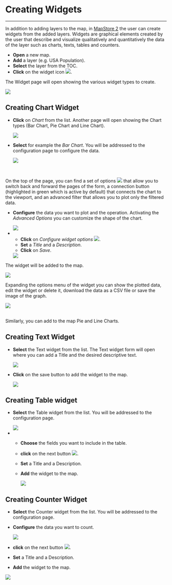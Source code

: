 # Creating Widgets
******************

In addition to adding layers to the map, in [MapStore 2](https://mapstore2.geo-solutions.it/mapstore/#/) the user can create widgets from the added layers. Widgets are graphical elements created by the user that describe and visualize qualitatively and quantitatively the data of the layer such as charts, texts, tables and counters. 

* **Open** a new map.
* **Add** a layer (e.g. USA Population).
* **Select** the layer from the TOC.
* **Click** on the widget icon <img src="img/widgets.png" style="max-width:25px;"/>. 

The Widget page will open showing the various widget types to create. 

  <img src="img/widget-list.png" style="max-width:400px;"/>

Creating Chart Widget
---------------------

* **Click** on *Chart* from the list. Another page will open showing the Chart types (Bar Chart, Pie Chart and Line Chart). 
  
  <img src="img/chart-types.png" style="max-width:400px;"/>

* **Select** for example the *Bar Chart*. You will be addressed to the configuration page to configure the data.

  <img src="img/bar-chart.png" style="max-width:400px;"/>

<br>

On the top of the page, you can find a set of options <img src="img/widget-options.png" style="max-width:90px;"/> that allow you to switch back and forward the pages of the form, a connection button (highlighted in green which is active by default) that connects the chart to the viewport, and an advanced filter that allows you to plot only the filtered data. 

* **Configure** the data you want to plot and the operation. Activating the *Advanced Options* you can customize the shape of the chart. 

  <img src="img/configure-chart.png" style="max-width:400px;"/>

* * **Click** on *Configure widget options*  <img src="img/next.png" style="max-width:25px;"/>. 
   * **Set** a *Title* and a *Description*. 
   * **Click** on *Save*.

  <img src="img/widget-info.png" style="max-width:400px;"/>

The widget will be added to the map. 

<img src="img/widget-map.png" style="max-width:650px;"/>

Expanding the options menu of the widget you can show the plotted data, edit the widget or delete it, download the data as a CSV file or save the image of the graph. 

<img src="img/widget-menu.png" style="max-width:650px;"/>

<br>
<br>

Similarly, you can add to the map Pie and Line Charts.

Creating Text Widget
--------------------

* **Select** the Text widget from the list. The Text widget form will open where you can add a Title and the desired descriptive text. 

  <img src="img/text-widget.png" style="max-width:650px;"/>

* **Click** on the save button to add the widget to the map. 

  <img src="img/text-map.png" style="max-width:500px;"/>

Creating Table widget
---------------------

* **Select** the Table widget from the list. You will be addressed to the configuration page. 


  <img src="img/table-widget.png" style="max-width:650px;"/>  

* * **Choose** the fields you want to include in the table.
  * **click** on the next button <img src="img/next.png" style="max-width:25px;"/>.

  * **Set** a Title and a Description.
  * **Add** the widget to the map. 

    <img src="img/table-map.png" style="max-width:500px;"/>

Creating Counter Widget
-----------------------

 * **Select** the Counter widget from the list. You will be addressed to the configuration page. 
  * **Configure** the data you want to count.  

    <img src="img/counter-widget.png" style="max-width:650px;"/> 

  * **click** on the next button <img src="img/next.png" style="max-width:25px;"/>.

  * **Set** a Title and a Description.
  * **Add** the widget to the map.
<b>
  <img src="img/counter-map.png" style="max-width:500px;"/>